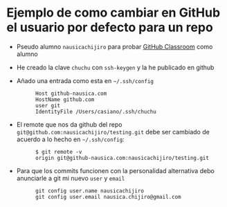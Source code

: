 # Ejemplo de como cambiar en GitHub el usuario por defecto para un repo 

* Pseudo alumno `nausicachijiro` para probar [GitHub Classroom](https://classroom.github.com) como alumno
* He creado la clave `chuchu` con `ssh-keygen` y la he publicado en github 
* Añado una entrada como esta en `~/.ssh/config`

            Host github-nausica.com
            HostName github.com
            user git
            IdentityFile /Users/casiano/.ssh/chuchu
* El remote que nos da github del repo `git@github.com:nausicachijiro/testing.git`
debe ser cambiado de acuerdo a lo hecho en `~/.ssh/config`:

            $ git remote -v
            origin git@github-nausica.com:nausicachijiro/testing.git
* Para que los commits funcionen con la personalidad alternativa 
  debo anunciarle a git mi nuevo `user` y `email`

            git config user.name nausicachijiro
            git config user.email nausica.chijiro@gmail.com
